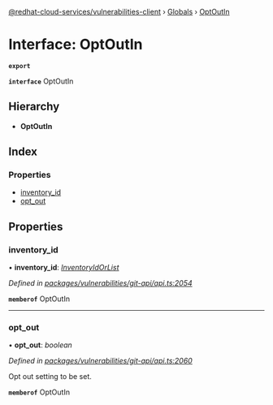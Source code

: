 [@redhat-cloud-services/vulnerabilities-client](../README.md) › [Globals](../globals.md) › [OptOutIn](optoutin.md)

# Interface: OptOutIn

**`export`** 

**`interface`** OptOutIn

## Hierarchy

* **OptOutIn**

## Index

### Properties

* [inventory_id](optoutin.md#inventory_id)
* [opt_out](optoutin.md#opt_out)

## Properties

###  inventory_id

• **inventory_id**: *[InventoryIdOrList](../globals.md#inventoryidorlist)*

*Defined in [packages/vulnerabilities/git-api/api.ts:2054](https://github.com/RedHatInsights/javascript-clients/blob/master/packages/vulnerabilities/git-api/api.ts#L2054)*

**`memberof`** OptOutIn

___

###  opt_out

• **opt_out**: *boolean*

*Defined in [packages/vulnerabilities/git-api/api.ts:2060](https://github.com/RedHatInsights/javascript-clients/blob/master/packages/vulnerabilities/git-api/api.ts#L2060)*

Opt out setting to be set.

**`memberof`** OptOutIn
